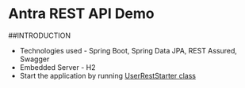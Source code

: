 # Antra REST API Demo
##INTRODUCTION
* Technologies used - Spring Boot, Spring Data JPA, REST Assured, Swagger
* Embedded Server - H2
* Start the application by running [UserRestStarter class](src/main/java/com/antra/UserRestStarter.java)
